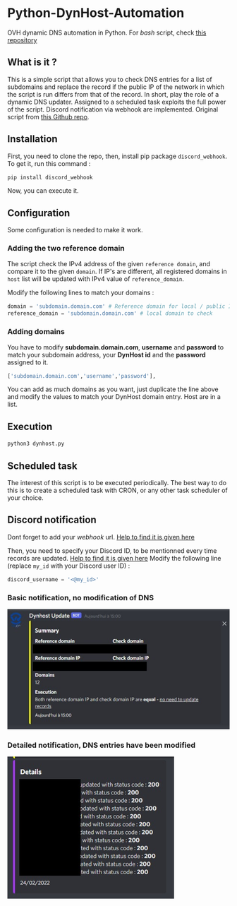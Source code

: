 # Python-DynHost-Automation
OVH dynamic DNS automation in Python. For *bash* script, check [this repository](https://github.com/Gyrfalc0n/DynHost-Automation)

## What is it ?

This is a simple script that allows you to check DNS entries for a list of subdomains and replace the record if the public IP of the network in which the script is run differs from that of the record. In short, play the role of a dynamic DNS updater. Assigned to a scheduled task exploits the full power of the script. Discord notification via webhook are implemented. Original script from [this Github repo](https://github.com/yjajkiew/dynhost-ovh).

## Installation

First, you need to clone the repo, then, install pip package `discord_webhook`. To get it, run this command : 

```bash
pip install discord_webhook
```

Now, you can execute it.

## Configuration

Some configuration is needed to make it work.

### Adding the two reference domain 

The script check the IPv4 address of the given `reference domain`, and compare it to the given `domain`. If IP's are different, all registered domains in `host` list will be updated with IPv4 value of `reference_domain`.

Modify the following lines to match your domains :

```py
domain = 'subdomain.domain.com' # Reference domain for local / public IP check
reference_domain = 'subdomain.domain.com' # local domain to check
```

### Adding domains

You have to modify **subdomain.domain.com**, **username** and **password** to match your subdomain address, your __DynHost id__ and the __password__ assigned to it. 

```bash
['subdomain.domain.com','username','password'],
```


You can add as much domains as you want, just duplicate the line above and modify the values to match your DynHost domain entry. Host are in a list.


## Execution

```bash
python3 dynhost.py
```

## Scheduled task

The interest of this script is to be executed periodically. The best way to do this is to create a scheduled task with CRON, or any other task scheduler of your choice.

## Discord notification

Dont forget to add your *webhook* url. [Help to find it is given here](https://support.discord.com/hc/en-us/articles/228383668-Intro-to-Webhooks)

Then, you need to specify your Discord ID, to be mentionned every time records are updated. [Help to find it is given here](https://support.discord.com/hc/en-us/articles/206346498-Where-can-I-find-my-User-Server-Message-ID-)
Modify the following line (replace `my_id` with your Discord user ID) : 

```py
discord_username = '<@my_id>'
```

### Basic notification, no modification of DNS

![Basic notification](images/1.jpg)

### Detailed notification, DNS entries have been modified

![Basic notification](images/2.jpg)
